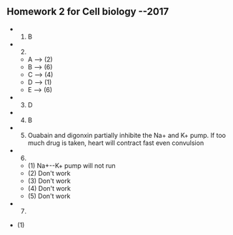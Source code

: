 
## Homework 2 for  Cell biology --2017

+ 1. B
+ 2.
  + A --> (2)
  + B --> (6)
  + C --> (4)
  + D --> (1)
  + E --> (6)
+ 3. D
+ 4. B
+ 5. Ouabain and digonxin partially inhibite the Na+ and K+ pump. If too much drug is taken, heart will contract fast even convulsion

+ 6.
  + (1) Na+--K+ pump will not run
  + (2) Don't work
  + (3) Don't work
  + (4) Don't work
  + (5) Don't work

+ 7.
 + (1)
